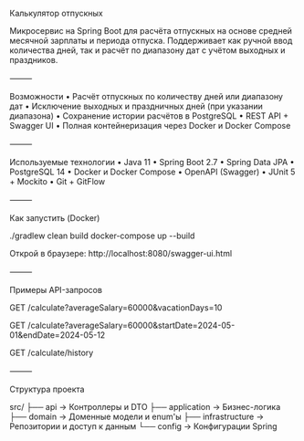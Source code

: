 Калькулятор отпускных

Микросервис на Spring Boot для расчёта отпускных на основе средней месячной зарплаты и периода отпуска.
Поддерживает как ручной ввод количества дней, так и расчёт по диапазону дат с учётом выходных и праздников.

⸻

Возможности
•	Расчёт отпускных по количеству дней или диапазону дат
•	Исключение выходных и праздничных дней (при указании диапазона)
•	Сохранение истории расчётов в PostgreSQL
•	REST API + Swagger UI
•	Полная контейнеризация через Docker и Docker Compose

⸻

Используемые технологии
•	Java 11
•	Spring Boot 2.7
•	Spring Data JPA
•	PostgreSQL 14
•	Docker и Docker Compose
•	OpenAPI (Swagger)
•	JUnit 5 + Mockito
•	Git + GitFlow

⸻

Как запустить (Docker)

./gradlew clean build
docker-compose up --build

Открой в браузере: http://localhost:8080/swagger-ui.html

⸻

Примеры API-запросов

GET /calculate?averageSalary=60000&vacationDays=10

GET /calculate?averageSalary=60000&startDate=2024-05-01&endDate=2024-05-12

GET /calculate/history

⸻

Структура проекта

src/
├── api           → Контроллеры и DTO
├── application   → Бизнес-логика
├── domain        → Доменные модели и enum'ы
├── infrastructure → Репозитории и доступ к данным
└── config        → Конфигурации Spring
